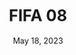 ---
layout: nds
title: "FIFA 08"
categories:
 - approved
 - nds
 - universal
 - safe
tags:
- fifa
- soccer
series:
- fifa
date: May 18, 2023
permalink: /games/fifa-08/play/details
publisher: EA Sports
gid: fifa-08
edition: eu
---